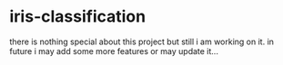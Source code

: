 # iris-classification

there is nothing special about this project but still i am working on it.
in future i may add some more features or may update it...
